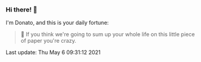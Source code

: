 ### Hi there! 👋 

I'm Donato, and this is your daily fortune:

> 🥠 If you think we're going to sum up your whole life on this little piece of paper you're crazy.

Last update: Thu May  6 09:31:12 2021
